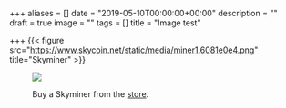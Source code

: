 +++
aliases = []
date = "2019-05-10T00:00:00+00:00"
description = ""
draft = true
image = ""
tags = []
title = "Image test"

+++
 {{< figure src="https://www.skycoin.net/static/media/miner1.6081e0e4.png" title="Skyminer" >}}
 
 
 <figure>
  <img src="https://www.skycoin.net/static/media/miner1.6081e0e4.png"  />
  <figcaption>
    <p>Buy a Skyminer from the <a href="https://store.skycoin.net">store</a>.</p>
  </figcaption>
</figure>